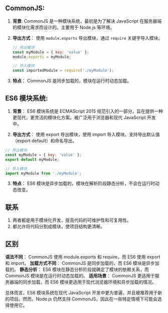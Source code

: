 ## CommonJS:

1. **背景**: CommonJS 是一种模块系统，最初是为了解决 JavaScript 在服务器端的模块化需求而设计的。主要用于 Node.js 等环境。

2. **导出方式**： 使用 `module.exports` 导出模块，通过 `require` 关键字导入模块。

   ```javascript
   // 导出模块
   const myModule = { key: 'value' };
   module.exports = myModule;

   // 导入模块
   const importedModule = require('./myModule');
3. **特点**： CommonJS 是同步加载的，模块在运行时动态加载。

## ES6 模块系统:
1. **背景**： ES6 模块系统是 ECMAScript 2015 规范引入的一部分，旨在提供一种更现代、更灵活的模块化方案。被广泛用于浏览器和现代 JavaScript 开发中。

2. **导出方式**： 使用 export 导出模块，使用 import 导入模块。支持导出默认值（export default）和命名导出。

```js
// 导出模块
const myModule = { key: 'value' };
export default myModule;

// 导入模块
import myModule from './myModule';
```
3. **特点**： ES6 模块是异步加载的，模块在解析阶段静态分析，不会在运行时动态改变。

## 联系
1. 两者都是用于模块化开发，提高代码的可维护性和可复用性。
2. 都允许将代码分割成模块，使项目结构更清晰。
## 区别
**语法不同**： CommonJS 使用 module.exports 和 require，而 ES6 使用 export 和 import。
**加载方式不同**： CommonJS 是同步加载的，而 ES6 模块是异步加载的。
**静态分析**： ES6 模块在静态分析阶段就确定了模块的依赖关系，而 CommonJS 模块是在运行时动态加载的。
**适用场景**： CommonJS 更适用于服务器端的同步加载，而 ES6 模块更适用于现代浏览器环境和异步加载的情况。

总体而言，ES6 模块系统在现代 JavaScript 开发中更为普遍，并且被推荐用于新的项目。然而，Node.js 仍然支持 CommonJS，因此在一些特定情境下可能会选择使用它。
